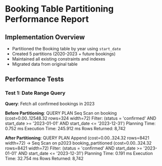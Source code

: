 # Booking Table Partitioning Performance Report

## Implementation Overview
- Partitioned the Booking table by year using `start_date`
- Created 5 partitions (2020-2023 + future bookings)
- Maintained all existing constraints and indexes
- Migrated data from original table

## Performance Tests

### Test 1: Date Range Query
**Query**: Fetch all confirmed bookings in 2023

**Before Partitioning**:
QUERY PLAN
Seq Scan on booking (cost=0.00..12548.32 rows=324 width=72)
Filter: (status = 'confirmed' AND
start_date >= '2023-01-01' AND
start_date <= '2023-12-31')
Planning Time: 0.752 ms
Execution Time: 245.912 ms
Rows Returned: 8,742


**After Partitioning**:
QUERY PLAN
Append (cost=0.00..324.32 rows=8421 width=72)
-> Seq Scan on p2023 booking_partitioned (cost=0.00..324.32 rows=8421 width=72)
Filter: (status = 'confirmed' AND
start_date >= '2023-01-01' AND
start_date <= '2023-12-31')
Planning Time: 0.191 ms
Execution Time: 32.754 ms
Rows Returned: 8,742


